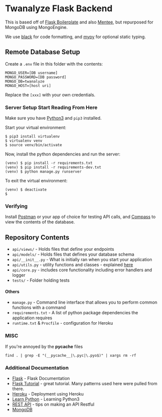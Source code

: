 # Twanalyze Flask Backend

This is based off of [Flask Boilerplate](https://github.com/tko22/flask-boilerplate) and also [Mentee](https://github.com/hack4impact-uiuc/mentee), but repurposed for MongoDB using MongoEngine. 

We use [black](https://github.com/ambv/black) for code formatting, and [mypy](http://mypy-lang.org/) for optional static typing.

## Remote Database Setup
Create a `.env` file in this folder with the contents:
```
MONGO_USER=[DB username]
MONGO_PASSWORD=[DB password]
MONGO_DB=twanalyze
MONGO_HOST=[host uri]
```
Replace the `[xxx]` with your own credentials.

### Server Setup **Start Reading From Here**

Make sure you have [Python3](https://realpython.com/installing-python/) and `pip3` installed.

Start your virtual environment:

```
$ pip3 install virtualenv
$ virtualenv venv
$ source venv/bin/activate
```
Now, install the python dependencies and run the server:
```
(venv) $ pip install -r requirements.txt
(venv) $ pip install -r requirements-dev.txt
(venv) $ python manage.py runserver
```

To exit the virtual environment:
```
(venv) $ deactivate
$
```

### Verifying

Install [Postman](https://www.getpostman.com/downloads/) or your app of choice for testing API calls, and [Compass](https://www.mongodb.com/download-center/compass) to view the contents of the database.

## Repository Contents

- `api/views/` - Holds files that define your endpoints
- `api/models/` - Holds files that defines your database schema
- `api/__init__.py` - What is initially ran when you start your application
- `api/utils.py` - utility functions and classes - explained [here](https://github.com/tko22/flask-boilerplate/wiki/Conventions)
- `api/core.py` - includes core functionality including error handlers and logger
- `tests/` - Folder holding tests

#### Others

- `manage.py` - Command line interface that allows you to perform common functions with a command
- `requirements.txt` - A list of python package dependencies the application requires
- `runtime.txt` & `Procfile` - configuration for Heroku

### MISC

If you're annoyed by the **pycache** files

```
find . | grep -E "(__pycache__|\.pyc|\.pyo$)" | xargs rm -rf
```

### Additional Documentation

- [Flask](http://flask.pocoo.org/) - Flask Documentation
- [Flask Tutorial](http://flask.pocoo.org/docs/1.0/tutorial/) - great tutorial. Many patterns used here were pulled from there.
- [Heroku](https://devcenter.heroku.com/articles/getting-started-with-python#introduction) - Deployment using Heroku
- [Learn Python](https://www.learnpython.org/) - Learning Python3
- [REST API](http://www.restapitutorial.com/lessons/restquicktips.html) - tips on making an API Restful
- [MongoDB](http://mongoengine.org/)
